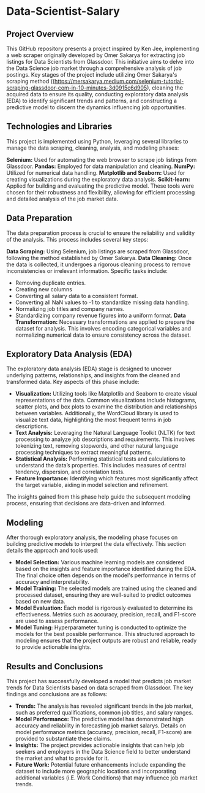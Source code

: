 # Data-Scientist-Salary

## Project Overview
This GitHub repository presents a project inspired by Ken Jee, implementing a web scraper originally developed by Omer Sakarya for extracting job listings for Data Scientists from Glassdoor. This initiative aims to delve into the Data Science job market through a comprehensive analysis of job postings. Key stages of the project include utilizing Omer Sakarya's scraping method ((https://mersakarya.medium.com/selenium-tutorial-scraping-glassdoor-com-in-10-minutes-3d0915c6d905), cleaning the acquired data to ensure its quality, conducting exploratory data analysis (EDA) to identify significant trends and patterns, and constructing a predictive model to discern the dynamics influencing job opportunities.

## Technologies and Libraries
This project is implemented using Python, leveraging several libraries to manage the data scraping, cleaning, analysis, and modeling phases:

**Selenium:** Used for automating the web browser to scrape job listings from Glassdoor.
**Pandas:** Employed for data manipulation and cleaning.
**NumPy:** Utilized for numerical data handling.
**Matplotlib and Seaborn:** Used for creating visualizations during the exploratory data analysis.
**Scikit-learn:** Applied for building and evaluating the predictive model.
These tools were chosen for their robustness and flexibility, allowing for efficient processing and detailed analysis of the job market data.

## Data Preparation
The data preparation process is crucial to ensure the reliability and validity of the analysis. This process includes several key steps:

**Data Scraping:** Using Selenium, job listings are scraped from Glassdoor, following the method established by Omer Sakarya.
**Data Cleaning:** Once the data is collected, it undergoes a rigorous cleaning process to remove inconsistencies or irrelevant information. Specific tasks include:
- Removing duplicate entries.
- Creating new columns
- Converting all salary data to a consistent format.
- Converting all NaN values to -1 to standardize missing data handling.
- Normalizing job titles and company names.
- Standardizing company revenue figures into a uniform format.
**Data Transformation:** Necessary transformations are applied to prepare the dataset for analysis. This involves encoding categorical variables and normalizing numerical data to ensure consistency across the dataset.

## Exploratory Data Analysis (EDA)
The exploratory data analysis (EDA) stage is designed to uncover underlying patterns, relationships, and insights from the cleaned and transformed data. Key aspects of this phase include:

- **Visualization:** Utilizing tools like Matplotlib and Seaborn to create visual representations of the data. Common visualizations include histograms, scatter plots, and box plots to examine the distribution and relationships between variables. Additionally, the WordCloud library is used to visualize text data, highlighting the most frequent terms in job descriptions.
- **Text Analysis:** Leveraging the Natural Language Toolkit (NLTK) for text processing to analyze job descriptions and requirements. This involves tokenizing text, removing stopwords, and other natural language processing techniques to extract meaningful patterns.
- **Statistical Analysis:** Performing statistical tests and calculations to understand the data’s properties. This includes measures of central tendency, dispersion, and correlation tests.
- **Feature Importance:** Identifying which features most significantly affect the target variable, aiding in model selection and refinement.
  
The insights gained from this phase help guide the subsequent modeling process, ensuring that decisions are data-driven and informed.

## Modeling
After thorough exploratory analysis, the modeling phase focuses on building predictive models to interpret the data effectively. This section details the approach and tools used:

- **Model Selection:** Various machine learning models are considered based on the insights and feature importance identified during the EDA. The final choice often depends on the model's performance in terms of accuracy and interpretability.
- **Model Training:** The selected models are trained using the cleaned and processed dataset, ensuring they are well-suited to predict outcomes based on new data.
- **Model Evaluation:** Each model is rigorously evaluated to determine its effectiveness. Metrics such as accuracy, precision, recall, and F1-score are used to assess performance.
- **Model Tuning:** Hyperparameter tuning is conducted to optimize the models for the best possible performance.
This structured approach to modeling ensures that the project outputs are robust and reliable, ready to provide actionable insights.

## Results and Conclusions
This project has successfully developed a model that predicts job market trends for Data Scientists based on data scraped from Glassdoor. The key findings and conclusions are as follows:

- **Trends:** The analysis has revealed significant trends in the job market, such as preferred qualifications, common job titles, and salary ranges.
- **Model Performance:** The predictive model has demonstrated high accuracy and reliability in forecasting job market salarys. Details on model performance metrics (accuracy, precision, recall, F1-score) are provided to substantiate these claims.
- **Insights:** The project provides actionable insights that can help job seekers and employers in the Data Science field to better understand the market and what to provide for it.
- **Future Work:** Potential future enhancements include expanding the dataset to include more geographic locations and incorporating additional variables (i.E. Work Conditions) that may influence job market trends.
